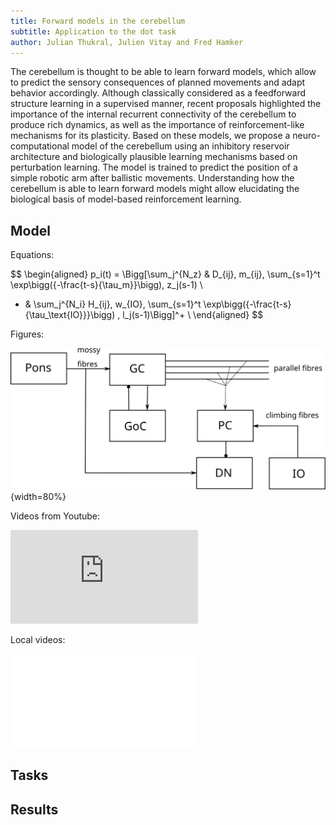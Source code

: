 ```yaml
---
title: Forward models in the cerebellum
subtitle: Application to the dot task
author: Julian Thukral, Julien Vitay and Fred Hamker
---
```


The cerebellum is thought to be able to learn forward models, which allow to predict the sensory consequences of planned movements and adapt behavior accordingly. Although classically considered as a feedforward structure learning in a  supervised manner, recent proposals highlighted the importance of the internal recurrent connectivity of the cerebellum to produce rich dynamics, as well as the importance of reinforcement-like mechanisms for its plasticity. Based on these models, we propose a neuro-computational model of the cerebellum using an inhibitory reservoir architecture and biologically plausible learning mechanisms based on perturbation learning. The model is trained to predict the position of a simple robotic arm after ballistic movements. Understanding how the cerebellum is able to learn forward models might allow elucidating the biological basis of model-based reinforcement learning.

## Model

Equations:

$$
\begin{aligned}
p_i(t) = \Bigg[\sum_j^{N_z} & D_{ij}\, m_{ij}\, \sum_{s=1}^t \exp\bigg({-\frac{t-s}{\tau_m}}\bigg)\, z_j(s-1) \\
+ & \sum_j^{N_i} H_{ij}\, w_{IO}\, \sum_{s=1}^t \exp\bigg({-\frac{t-s}{\tau_\text{IO}}}\bigg) \, l_j(s-1)\Bigg]^+ \\
\end{aligned}
$$

Figures:

![**Figure 1:** Structure of the model.](img/model.svg){width=80%}

Videos from Youtube:

<div class='embed-container'><iframe src='https://www.youtube.com/embed/qhUvQiKec2U' frameborder='0' allowfullscreen></iframe></div>

Local videos:

<div class='embed-container'><iframe src='./videos/cover.mp4' frameborder='0' allowfullscreen></iframe></div>

## Tasks

## Results

